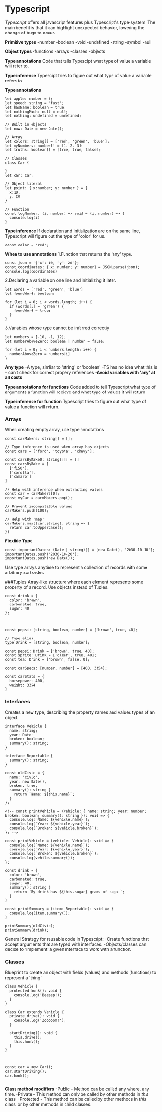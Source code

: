 # Typescript

*Typescript* offers all javascript features plus Typescript's type-system.
The main benefit is that it can highlight unexpected behavior, lowering the change of bugs to occur.

**Primitive types**
-number
-boolean
-void
-undefined
-string
-symbol
-null

**Object types**
-functions
-arrays
-classes
-objects

**Type annotations**
Code that tells Typescipt what type of value a variable will refer to.

**Type inference**
Typescipt tries to figure out what type of value a variable refers to.

**Type annotations**
```
let apple: number = 5;
let speed: string = 'fast';
let hasName: boolean = true;
let nothingMuch: null = null;
let nothing: undefined = undefined;

// Built in objects
let now: Date = new Date();

// Array
let colors: string[] = ['red', 'green', 'blue'];
let myNumbers: number[] = [1, 2, 3];
let truths: boolean[] = [true, true, false];

// Classes
class Car {

}
let car: Car;

// Object literal
let point: { x:number; y: number } = {
  x:10,
  y: 20
}

// Function
const logNumber: (i: number) => void = (i: number) => {
  console.log(i)
}
```

**Type inference**
If declaration and initialization are on the same line, Typescript will figure out the type of 'color' for us.
```
const color = 'red';
```

**When to use annotations**
1.Function that returns the 'any' type.
```
const json = '{"x": 10, "y": 20'};
const coordinates: { x: number; y: number} = JSON.parse(json); 
console.log(coordinates)
```
2.Declaring a variable on one line and initializing it later.
```
let words = ['red', 'green', 'blue']
let foundWord: boolean;

for (let i = 0; i < words.length; i++) {
  if (words[i] = 'grren') {
    foundWord = true;
  }
}
```


3.Variables whose type cannot be inferred correctly
```
let numbers = [-10, -1, 12];
let numberAboveZero: boolean | number = false;

for (let i = 0; i < numbers.length; i++) {
  numberAboveZero = numbers[i]
}
```

**Any type**
-A type, simliar to 'string' or 'boolean'
-TS has no idea what this is - can't check for correct propery references
-**Avoid variables with 'any' at all costs**

**Type annotations for functions**
Code added to tell Typescript what type of arguments a function will recieve and what type of values it will return

**Type inference for function**
Typescript tries to figure out what type of value a function will return.


### Arrays
When creating empty array, use type annotations
```
const carMakers: string[] = [];

// Type inference is used when array has objects
const cars = ['ford', 'toyota', 'chevy'];

const carsByMake0: string[][] = []
const carsByMake = [
  ['f150'],
  ['corolla'],
  ['camaro']
]

// Help with inference when extracting values
const car = carMakers[0];
const myCar = carmMakers.pop();

// Prevent incompatitble values
carMakers.push(100);

// Help with 'map'
carMakers.map((car:string): string => {
  return car.toUpperCase();
})
```

**Flexible Type**
```
const importantDates: (Date | string)[] = [new Date(), '2030-10-10'];
importantDates.push('2030-10-20');
importantDates.push(new Date());
```

Use type arrays anytime to represent a collection of records with some arbitrary sort order.

###Tuples
Array-like structure where each element represents some property of a record. Use objects instead of Tuples. 

```
const drink = {
  color: 'brown',
  carbonated: true,
  sugar: 40
};



const pepsi: [string, boolean, number] = ['brown', true, 40];

// Type alias
type Drink = [string, boolean, number];

const pepsi: Drink = ['brown', true, 40];
const sprite: Drink = ['clear', true, 40];
const tea: Drink = ['brown', false, 0];

const carSpecs: [number, number] = [400, 3354];

const carStats = {
  horsepower: 400,
  weight: 3354
}
```

### Interfaces
Creates a new type, describing the property names and values types of an object.

```
interface Vehicle {
  name: string;
  year: Date;
  broken: boolean;
  summary(): string;
}

interface Reportable {
  summary(): string;
}

const oldCivic = {
  name: 'civic',
  year: new Date(),
  broken: true,
  summary(): string {
    return `Name: $[this.name}`;
  }
};`

<!-- const printVehicle = (vehicle: { name: string; year: number; broken: boolean; summary(): string }): void => {
  console.log(`Name: ${vehicle.name}`);
  console.log(`Year: ${vehicle.year}`);
  console.log(`Broken: ${vehicle.broken}`);
}; -->

const printVehicle = (vehicle: Vehicle): void => {
  console.log(`Name: ${vehicle.name}`);
  console.log(`Year: ${vehicle.year}`);
  console.log(`Broken: ${vehicle.broken}`);
  console.log(vehile.summary());
};

const drink = {
  color: 'brown',
  carbonated: true,
  sugar: 40,
  summary(): string {
    return `My drink has ${this.sugar} grams of suga `;
  }
}

const printSummary = (item: Reportable): void => {
  console.log(item.summary());
}

printSummary(oldCivic);
printSummary(drink);
```

General Strategy for reusable code in Typescript:
-Create functions that accept arguments that are typed with interfaces.
-Objects/classes can decide to 'implement' a given interface to work with a function.

### Classes

Blueprint to create an object with fields (values) and methods (functions) to represent a 'thing'

```
class Vehicle {
  protected honk(): void {
    console.log('Beeeep!);
  }
}

class Car extends Vehicle {
  private drive(): void {
    console.log('Zooooom!');
  }

  startDriving(): void {
    this.drive();
    this.honk();
  }
}



const car = new Car();
car.startDriving();
car.honk();


```

**Class method modifiers**
-Public - Method can be called any where, any time.
-Private - This method can only be called by other methods in *this* class.
-Protected - This method can be called by other methods in *this* class, or by other methods in child classes.


